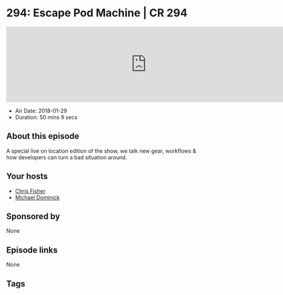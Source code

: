 # 294: Escape Pod Machine | CR 294

<iframe src="https://player.fireside.fm/v2/MLf2ZzhC+xl0mNn-Q?theme=dark" width="740" height="200" frameborder="0" scrolling="no"></iframe>

* Air Date: 2018-01-29
* Duration: 50 mins 9 secs

## About this episode

A special live on location edition of the show, we talk new gear, workflows & how developers can turn a bad situation around.

## Your hosts
* [Chris Fisher](https://coder.show/hosts/chrislas)
* [Michael Dominick](https://coder.show/hosts/michael)

## Sponsored by

None



## Episode links

None



## Tags

